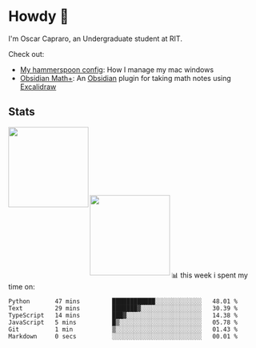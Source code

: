 # Howdy :wave:
I'm Oscar Capraro, an Undergraduate student at RIT.


Check out:
- [My hammerspoon config](https://github.com/ocapraro/.hammerspoon): How I manage my mac windows
- [Obsidian Math+](https://github.com/ocapraro/obsidian-math-plus): An [Obsidian](https://obsidian.md/) plugin for taking math notes using [Excalidraw](https://github.com/excalidraw/excalidraw)

## Stats

<div width="100%"><a href="https://github.com/anuraghazra/github-readme-stats">
<img align="left" height="160em" src="https://github-readme-stats.vercel.app/api?username=ocapraro&show_icons=true&theme=dark&count_private=true" />
<br><br><br><br><br><br><br><br>
<img align="left" height="160em" src="https://github-readme-stats.vercel.app/api/top-langs/?username=ocapraro&theme=dark&layout=compact&count_private=true" />
</a></div>

<br><br><br><br><br><br><br><br>
📊 this week i spent my time on:
<!--START_SECTION:waka-->

```text
Python       47 mins         ████████████░░░░░░░░░░░░░   48.01 %
Text         29 mins         ███████▓░░░░░░░░░░░░░░░░░   30.39 %
TypeScript   14 mins         ███▓░░░░░░░░░░░░░░░░░░░░░   14.38 %
JavaScript   5 mins          █▒░░░░░░░░░░░░░░░░░░░░░░░   05.78 %
Git          1 min           ▒░░░░░░░░░░░░░░░░░░░░░░░░   01.43 %
Markdown     0 secs          ░░░░░░░░░░░░░░░░░░░░░░░░░   00.01 %
```

<!--END_SECTION:waka-->

